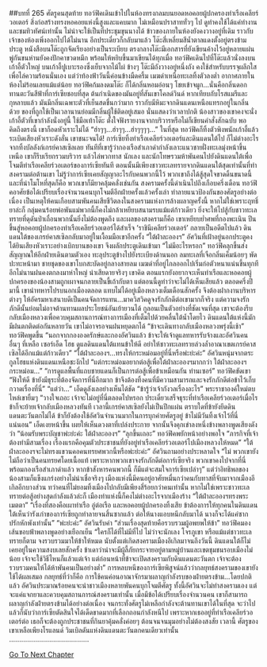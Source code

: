 ##บทที่ 265 ศัตรูคนสุดท้าย
ทอว์ฟิคเดินเข้าไปในห้องทรงกลมบนยอดหอคอยผู้ปกครองท่าเรือเคลียร์วอเตอร์
สิ่งก่อสร้างทรงหอคอยแห่งนี้สูงและแคบมาก ไม่เหมือนปราสาททั่วๆ ไป ดูท่าคงใช้ได้แค่ทำงานและชมทิวทัศน์เท่านั้น ไม่น่าจะใช้เป็นที่ประชุมขุนนางได้
ข้าวของภายในห้องยังคงวางอยู่ที่เดิม ราวกับเจ้าของห้องเพิ่งออกไปได้ไม่นาน อีกประเดี๋ยวก็กลับมาแล้ว โต๊ะสี่เหลี่ยมสีน้ำตาลแดงตั้งอยู่ตรงข้ามประตู หนังสือบนโต๊ะถูกจัดเรียงอย่างเป็นระเบียบ ตรงกลางโต๊ะมีเอกสารที่ยังเขียนค้างไว้อยู่หลายแผ่น พู่กันขนห่านยังคงปักคาขวดหมึก พร้อมให้หยิบขึ้นมาเขียนได้ทุกเมื่อ
ทอว์ฟิคเดินไปที่โต๊ะแล้วนั่งลงบนเก้าอี้ตัวใหญ่ บนเก้าอี้ปูเบาะรองซึ่งเย็บจากไม้ไผ่ ข้างๆ โต๊ะมีถังวางอยู่หนึ่งถัง คงใช้สำหรับบรรจุผลึกใสเพื่อไล่ความร้อนนั่นเอง แต่ว่าท้องฟ้าวันนี้ค่อนข้างมืดครึ้ม เมฆดำเหนือทะเลทิ้งตัวลงต่ำ อากาศภายในห้องไม่ร้อนเลยแม้แต่น้อย
ทอว์ฟิคก้มลงดมโต๊ะ ก็ได้กลิ่นหอมอ่อนๆ โชยเข้าจมูก...นั่นคือกลิ่นดอกทานตะวันสีฟ้าที่การ์เซียชอบที่สุด ต้นกำเนิดของมันอยู่ที่สันเขาโคลด์วินด์ หากเทียบกับโรสแมรีและกุหลาบแล้ว มันมีกลิ่นเฉพาะตัวที่เย็นสดชื่นกว่ามาก ราวกับมีหิมะจากดินแดนเหนือแทรกอยู่ในกลิ่นด้วย
ของที่ถูกใช้เป็นเวลานานย่อมมีกลิ่นผู้ใช้ติดอยู่เสมอ นั่นแสดงว่าเวลาปกติ น้องสาวของเขาคงจะนั่งเก้าอี้ตัวที่เขากำลังนั่งอยู่นี้ ใช้มือเท้าโต๊ะ ตั้งใจฟังรายงานจากบริวารหรือไม่ก็เขียนคำสั่งสักฉบับ
พอคิดถึงตรงนี้ เขาก็อดหัวเราะไม่ได้
“ฮ่าๆๆ...ฮ่าๆๆ...ฮ่าๆๆๆๆ...” ในที่สุด ทอว์ฟิคก็ทิ้งตัวพิงพนักเก้าอี้แล้วระเบิดเสียงหัวเราะดังลั่น
เขาชนะจนได้!
การ์เซียทิ้งท่าเรือเคลียร์วอเตอร์และดินแดนใต้ไป ก็ไม่ต่างอะไรจากทิ้งบัลลังก์เกรย์คาสเซิลเลย
ทันทีที่เขารู้ว่ากองเรือสำเภาดำกำลังเลาะแนวชายฝั่งทะเลมุ่งหน้าขึ้นเหนือ เขาก็รีบเรียกรวมบริวาร แล้วไล่พวกทาส นักเลง และนักโทษรวมห้าพันคนไปยังดินแดนใต้เพื่อโจมตีท่าเรือเคลียร์วอเตอร์ของการ์เซียทันที ตอนนั้นมีเพียงชาวทะเลทรายจากดินแดนใต้สุดเท่านั้นที่ทำสงครามต่อต้านเขา ไม่รู้ว่าการ์เซียเคยสัญญาอะไรกับคนพวกนี้ไว้ พวกเขาถึงได้สู้สุดใจขาดดิ้นขนาดนี้ และที่น่าโมโหที่สุดก็คือ พวกเขาก็มียาคลุ้มคลั่งเช่นกัน
สงครามครั้งนี้ดำเนินไปถึงเกือบครึ่งเดือน ทอว์ฟิคอาศัยข้อได้เปรียบเรื่องจำนวนคนบุกโจมตีอีกฝ่ายครั้งแล้วครั้งเล่า ทำลายแนวป้องกันของศัตรูอย่างต่อเนื่อง เป็นเหตุให้คนเกือบสามพันคนเสียชีวิตลงในสงครามแห่งการล้างผลาญครั้งนี้ หากไม่ใช่เพราะฤทธิ์ยาล่ะก็ กลุ่มคนร้อยพ่อพันแม่พวกนี้ก็คงไม่กล้าเหยียบสนามรบแม้แต่ก้าวเดียว ยิ่งจะให้ไปสู้กับชาวทะเลทรายที่ดุดันป่าเถื่อนพวกนั้นยิ่งไม่ต้องพูดถึง
และผลของสงครามก็คือ เขาเหยียบย่ำศพที่กองพะเนิน ปีนขึ้นสู่หอคอยผู้ปกครองท่าเรือเคลียร์วอเตอร์ได้สำเร็จ
‘ราชินีเคลียร์วอเตอร์’ กลายเป็นอดีตไปแล้ว ดินแดนใต้ของเกรย์คาสเซิลกลับมาอยู่ในเงื้อมมือเขาอีกครั้ง
“ใต้ฝ่าละอองฯ” อัศวินที่เฝ้าอยู่นอกประตูคงได้ยินเสียงหัวเราะอย่างเบิกบานของเขา จึงผลักประตูเดินเข้ามา
“ไม่มีอะไรหรอก” ทอว์ฟิคลุกขึ้นส่งสัญญาณให้อีกฝ่ายเดินตามตัวเอง ทะลุประตูข้างไปยังระเบียงด้านนอก
ลมทะเลที่เจือกลิ่นเค็มน้อยๆ พัดปะทะหน้ามา ชายชุดของเขาโบกสะบัดอยู่กลางสายลม เมฆดำที่อยู่ไกลออกไปเริ่มก่อตัวหนาแน่นขึ้นทุกที อีกไม่นานฝนคงตกลงมาห่าใหญ่
น่าเสียดายจริงๆ เขาคิด ตอนแรกยังอยากจะเห็นท่าเรือและหอคอยผู้ปกครองของน้องสามถูกเผาจนกลายเป็นขี้เถ้ากับตา แต่ตอนนี้ดูท่าว่าจะไม่ได้เห็นเสียแล้ว ตลอดครึ่งปีมานี้ เขานำทหารไปรบนอกเมืองตลอด แทบไม่ได้อยู่เมืองหลวงเต็มเดือนสักครั้ง จึงต้องฝากงานบริหารต่างๆ ให้อัครมหาเสนาบดีเป็นคนจัดการแทน...มาควิสวิคดูจงรักภักดีต่อเขามากก็จริง แต่ความจงรักภักดีนั้นย่อมไม่อาจต้านทานผลประโยชน์อันเย้ายวนได้ กูลอนเป็นตัวอย่างที่ชัดเจนที่สุด เขาจะต้องรีบกลับเมืองหลวงเพื่อควบคุมสถานการณ์ทางการเมืองที่เต็มไปด้วยคลื่นใต้น้ำโดยไว ดินแดนใต้แห่งนี้มักมีฝนตกติดต่อกันหลายวัน เขาไม่อาจรอจนฝนหยุดตกได้
“ข้าจะเดินทางกลับเมืองหลวงพรุ่งนี้เช้า” ทอว์ฟิคพูดขึ้น “นอกจากกององครักษ์และกองอัศวินแล้ว ข้าจะให้เจ้าดูแลทหารรับจ้างและอัศวินคนอื่นๆ ที่เหลือ เซอร์เอ็ด โฮธ ดูแลดินแดนใต้แทนข้าให้ดี อย่าให้ชาวทะเลทรายล่วงล้ำอาณาเขตเกรย์คาสเซิลได้อีกแม้แต่ก้าวเดียว”
“ใต้ฝ่าละอองฯ...ทรงให้กระหม่อมอยู่ที่นี่หรือพ่ะย่ะค่ะ” อัศวินหนุ่มจากตระกูลโฮธแห่งดินแดนเหนือชะงักไป “แต่กระหม่อมอยากต่อสู้เพื่อใต้ฝ่าละอองฯมากกว่า ใต้ฝ่าละอองฯ กระหม่อม...”
“การดูแลพื้นที่แถบชายแดนก็เป็นการต่อสู้เพื่อข้าเหมือนกัน ท่านเซอร์” ทอว์ฟิคขัดเขา “ฟังให้ดี ข้ายังมีธุระที่ต้องจัดการที่นี่อีกมาก ข้าจึงต้องทิ้งคนที่มีความสามารถและจงรักภักดีต่อข้าไว้เก็บกวาดเรื่องที่นี่”
“แต่ว่า...” เอ็ดดูลังเลอย่างเห็นได้ชัด
“ข้ารู้ว่าเจ้ากังวลเรื่องอะไร” พระราชาองค์ใหม่ตบไหล่เขายิ้มๆ “วางใจเถอะ เจ้าจะไม่อยู่ที่นี่ตลอดไปหรอก ประเดี๋ยวเสร็จธุระที่ท่าเรือเคลียร์วอเตอร์เมื่อไร ข้าก็จะย้ายเจ้ากลับเมืองหลวงทันที เวลานี้เกรย์คาสเซิลยังไม่เป็นปึกแผ่น ตราบใดที่ข้ายังยึดดินแดนตะวันตกไม่ได้ ข้าก็ยังต้องใช้อัศวินจำนวนมากในการบุกค่ายศัตรูอยู่ ข้าไม่มีวันทิ้งเจ้าไว้ที่นี่แน่นอน”
เอ็ดเงยหน้าขึ้น เผยให้เห็นดวงตาที่เปล่งประกาย จากนั้นจึงคุกเข่าลงหนึ่งข้างพลางพูดเสียงดังว่า “น้อมรับพระบัญชาพ่ะย่ะค่ะ ใต้ฝ่าละอองฯ”
“ลุกขึ้นเถอะ” ทอว์ฟิคพยักหน้าอย่างพอใจ “ภารกิจที่เจ้าต้องทำมีสามเรื่อง เรื่องแรกคือคุมตัวประชาชนที่ยังอยู่ท่าเรือเคลียร์วอเตอร์ไปเมืองหลวงให้หมด”
“ใต้ฝ่าละอองฯจะไม่ทรงแขวนคอคนทรยศพวกนี้หรือพ่ะย่ะค่ะ” อัศวินถามอย่างประหลาดใจ
“ไม่ พวกเขายังไม่ถือว่าเป็นคนทรยศโดยเนื้อแท้ เพราะหากพวกเขาจงรักภักดีต่อการ์เซียจริง พวกเขาคงไปจากที่นี่พร้อมกองเรือสำเภาดำแล้ว หากข้าสังหารคนพวกนี้ ก็มีแต่จะสมใจการ์เซียเปล่าๆ” แต่ว่าอิทธิพลของน้องสามก็แข็งแกร่งอย่างไม่น่าเชื่อจริงๆ เมืองแห่งนี้มีคนอยู่อาศัยหมื่นกว่าคนกับทาสที่จับมาจากเมืองอีเกิลอีกบางส่วน ทว่าคนที่ไม่ยอมทิ้งเมืองไปกลับมีเพียงสี่ร้อยกว่าคนเท่านั้น หากไม่ใช่เพราะชาวทะเลทรายต่อสู้อย่างสุดกำลังแล้วล่ะก็ เมืองท่าแห่งนี้ก็คงไม่ต่างอะไรจากเมืองร้าง
“ใต้ฝ่าละอองฯทรงพระเมตตา”
“เรื่องที่สองคือเผาท่าเรือ อู่ต่อเรือ และหอคอยผู้ปกครองทิ้งเสีย ข้าต้องการให้ทุกคนในดินแดนใต้เห็นว่ารังเก่าของการ์เซียถูกทำลายจนสิ้นซากแล้ว ต่อให้นางแอบหนีกลับมาได้ นางก็จะได้แค่ซากปรักหักพังเท่านั้น”
“พ่ะย่ะค่ะ” อัศวินรับคำ
“ส่วนเรื่องสุดท้ายคือรวบรวมผู้อพยพให้ข้า” ทอว์ฟิคมองเส้นขอบฟ้าพลางพูดอย่างเยือกเย็น “ใครก็ได้ที่ไม่มีที่ไป ไม่ว่าจะนักเลง โจรภูเขา หรือแม้แต่ชาวทะเลทรายก็ตาม จงรวบรวมมาให้ข้าให้หมด นับตั้งแต่เกิดสงครามเมืองอีเกิลมาจนถึงวันนี้ ดินแดนใต้ก็ไม่เคยอยู่ในความสงบเลยสักครั้ง ข้าเดาว่าน่าจะมีผู้ลี้ภัยกระจายอยู่ตามหมู่บ้านและเขตชุมชนรอบเมืองไม่น้อย เจ้าจะใช้วิธีไหนก็แล้วแต่เจ้า แต่ก่อนหน้าที่ข้าจะเปิดสงครามกับดินแดนตะวันตก เจ้าจะต้องรวบรวมคนให้ได้ห้าพันคนเป็นอย่างต่ำ”
การหลบหนีของการ์เซียพิสูจน์แล้วว่ากลยุทธ์สงครามของเขายังใช้ได้ผลเสมอ กลยุทธ์ที่ว่าก็คือ การใช้คนค่อนอาณาจักรมาผลาญกำลังรบของฝ่ายตรงข้าม...โดยปกติแล้ว อัศวินประมาณร้อยคนจะนำชาวเมืองหลายพันคนบุกโจมตีศัตรู ทั้งนี้อัศวินจะไม่ทำสงครามเอง แต่จะแค่แจกยาและควบคุมสถานการณ์สงครามเท่านั้น เมื่อมีข้อได้เปรียบเรื่องจำนวนคน เขาก็สามารถผลาญกำลังฝ่ายตรงข้ามได้อย่างต่อเนื่อง จนกระทั่งศัตรูไม่เหลือกำลังจะต้านทานเขาได้ในที่สุด จะว่าไปแล้วก็นับว่าการ์เซียตัดสินใจได้เด็ดขาดมากที่เลือกถอนกำลังหนีไป เพราะหากเธออยู่ที่ท่าเรือเคลียร์วอเตอร์ต่อ เธอก็จะต้องถูกประชาชนที่กินยาคุ้มคลั่งค่อยๆ ต้อนจนจนมุมอย่างไม่ต้องสงสัย
เวลานี้ ศัตรูของเขาเหลือเพียงโรแลนด์ วิมเบิลดันแห่งดินแดนตะวันตกคนเดียวเท่านั้น
........................................


[Go To Next Chapter]( ./178.md)